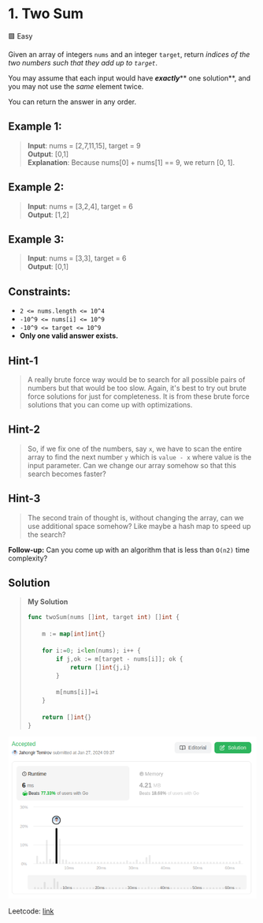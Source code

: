 # 1. Two Sum
🟩 Easy

Given an array of integers `nums` and an integer `target`, return _indices of the two numbers such that they add up to `target`_.

You may assume that each input would have _**exactly**_** one solution**, and you may not use the _same_ element twice.

You can return the answer in any order.

## Example 1:
> **Input**: nums = [2,7,11,15], target = 9\
> **Output**: [0,1]\
> **Explanation**: Because nums[0] + nums[1] == 9, we return [0, 1].

## Example 2:
> **Input**: nums = [3,2,4], target = 6\
> **Output**: [1,2]

## Example 3:
> **Input**: nums = [3,3], target = 6\
> **Output**: [0,1]

## Constraints:
* `2 <= nums.length <= 10^4`
* `-10^9 <= nums[i] <= 10^9`
* `-10^9 <= target <= 10^9`
* **Only one valid answer exists.**

## Hint-1
> A really brute force way would be to search for all possible pairs of numbers but that would be too slow. Again, it's best to try out brute force solutions for just for completeness. It is from these brute force solutions that you can come up with optimizations.

## Hint-2
> So, if we fix one of the numbers, say `x`, we have to scan the entire array to find the next number `y` which is `value - x` where value is the input parameter. Can we change our array somehow so that this search becomes faster?

## Hint-3
> The second train of thought is, without changing the array, can we use additional space somehow? Like maybe a hash map to speed up the search?

**Follow-up:** Can you come up with an algorithm that is less than `O(n2)` time complexity?

## Solution

> **My Solution**
>
> ```go
> func twoSum(nums []int, target int) []int {
> 
>     m := map[int]int{}
> 
>     for i:=0; i<len(nums); i++ {
>         if j,ok := m[target - nums[i]]; ok {
>             return []int{j,i}
>         }
> 
>         m[nums[i]]=i
>     }
> 
>     return []int{}
> }
> ```

![result](1.png)

Leetcode: [link](https://leetcode.com/problems/two-sum/description/)
